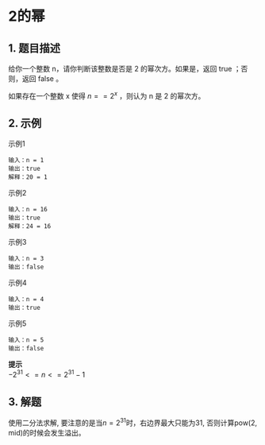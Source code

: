 # 2的幂

## 1. 题目描述
给你一个整数 n，请你判断该整数是否是 2 的幂次方。如果是，返回 true ；否则，返回 false 。

如果存在一个整数 x 使得 $n == 2^x$ ，则认为 n 是 2 的幂次方。

## 2. 示例
示例1
```
输入：n = 1
输出：true
解释：20 = 1
```

示例2
```
输入：n = 16
输出：true
解释：24 = 16
```

示例3
```
输入：n = 3
输出：false
```

示例4
```
输入：n = 4
输出：true
```

示例5
```
输入：n = 5
输出：false
```

**提示**   
$-2^31 <= n <= 2^31 - 1$

## 3. 解题
使用二分法求解, 要注意的是当$n=2^31$时，右边界最大只能为31, 否则计算pow(2, mid)的时候会发生溢出。
